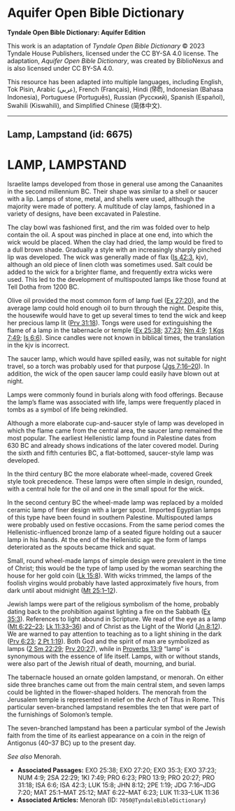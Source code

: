 # Aquifer Open Bible Dictionary

**Tyndale Open Bible Dictionary: Aquifer Edition**

This work is an adaptation of *Tyndale Open Bible Dictionary* © 2023 Tyndale House Publishers, licensed under the CC BY\-SA 4\.0 license. The adaptation, *Aquifer Open Bible Dictionary*, was created by BiblioNexus and is also licensed under CC BY\-SA 4\.0\.

This resource has been adapted into multiple languages, including English, Tok Pisin, Arabic (عربي), French (Français), Hindi (हिंदी), Indonesian (Bahasa Indonesia), Portuguese (Português), Russian (Русский), Spanish (Español), Swahili (Kiswahili), and Simplified Chinese (简体中文).



--------------------------------

## Lamp, Lampstand (id: 6675)

LAMP, LAMPSTAND
===============

Israelite lamps developed from those in general use among the Canaanites in the second millennium BC. Their shape was similar to a shell or saucer with a lip. Lamps of stone, metal, and shells were used, although the majority were made of pottery. A multitude of clay lamps, fashioned in a variety of designs, have been excavated in Palestine.

The clay bowl was fashioned first, and the rim was folded over to help contain the oil. A spout was pinched in place at one end, into which the wick would be placed. When the clay had dried, the lamp would be fired to a dull brown shade. Gradually a style with an increasingly sharply pinched lip was developed. The wick was generally made of flax ([Is 42:3](https://ref.ly/Isa42:3), kjv), although an old piece of linen cloth was sometimes used. Salt could be added to the wick for a brighter flame, and frequently extra wicks were used. This led to the development of multispouted lamps like those found at Tell Dotha from 1200 BC.

Olive oil provided the most common form of lamp fuel ([Ex 27:20](https://ref.ly/Exod27:20)), and the average lamp could hold enough oil to burn through the night. Despite this, the housewife would have to get up several times to tend the wick and keep her precious lamp lit ([Prv 31:18](https://ref.ly/Prov31:18)). Tongs were used for extinguishing the flame of a lamp in the tabernacle or temple ([Ex 25:38](https://ref.ly/Exod25:38); [37:23](https://ref.ly/Exod37:23); [Nm 4:9](https://ref.ly/Num4:9); [1 Kgs 7:49](https://ref.ly/1Kgs7:49); [Is 6:6](https://ref.ly/Isa6:6)). Since candles were not known in biblical times, the translation in the kjv is incorrect.

The saucer lamp, which would have spilled easily, was not suitable for night travel, so a torch was probably used for that purpose ([Jgs 7:16–20](https://ref.ly/Judg7:16-Judg7:20)). In addition, the wick of the open saucer lamp could easily have blown out at night.

Lamps were commonly found in burials along with food offerings. Because the lamp’s flame was associated with life, lamps were frequently placed in tombs as a symbol of life being rekindled.

Although a more elaborate cup\-and\-saucer style of lamp was developed in which the flame came from the central area, the saucer lamp remained the most popular. The earliest Hellenistic lamp found in Palestine dates from 630 BC and already shows indications of the later covered model. During the sixth and fifth centuries BC, a flat\-bottomed, saucer\-style lamp was developed.

In the third century BC the more elaborate wheel\-made, covered Greek style took precedence. These lamps were often simple in design, rounded, with a central hole for the oil and one in the small spout for the wick.

In the second century BC the wheel\-made lamp was replaced by a molded ceramic lamp of finer design with a larger spout. Imported Egyptian lamps of this type have been found in southern Palestine. Multispouted lamps were probably used on festive occasions. From the same period comes the Hellenistic\-influenced bronze lamp of a seated figure holding out a saucer lamp in his hands. At the end of the Hellenistic age the form of lamps deteriorated as the spouts became thick and squat.

Small, round wheel\-made lamps of simple design were prevalent in the time of Christ; this would be the type of lamp used by the woman searching the house for her gold coin ([Lk 15:8](https://ref.ly/Luke15:8)). With wicks trimmed, the lamps of the foolish virgins would probably have lasted approximately five hours, from dark until about midnight ([Mt 25:1–12](https://ref.ly/Matt25:1-Matt25:12)).

Jewish lamps were part of the religious symbolism of the home, probably dating back to the prohibition against lighting a fire on the Sabbath ([Ex 35:3](https://ref.ly/Exod35:3)). References to light abound in Scripture. We read of the eye as a lamp ([Mt 6:22–23](https://ref.ly/Matt6:22-Matt6:23); [Lk 11:33–36](https://ref.ly/Luke11:33-Luke11:36)) and of Christ as the Light of the World ([Jn 8:12](https://ref.ly/John8:12)). We are warned to pay attention to teaching as to a light shining in the dark ([Prv 6:23](https://ref.ly/Prov6:23); [2 Pt 1:19](https://ref.ly/2Pet1:19)). Both God and the spirit of man are symbolized as lamps ([2 Sm 22:29](https://ref.ly/2Sam22:29); [Prv 20:27](https://ref.ly/Prov20:27)), while in [Proverbs 13:9](https://ref.ly/Prov13:9) “lamp” is synonymous with the essence of life itself. Lamps, with or without stands, were also part of the Jewish ritual of death, mourning, and burial.

The tabernacle housed an ornate golden lampstand, or menorah. On either side three branches came out from the main central stem, and seven lamps could be lighted in the flower\-shaped holders. The menorah from the Jerusalem temple is represented in relief on the Arch of Titus in Rome. This particular seven\-branched lampstand resembles the ten that were part of the furnishings of Solomon’s temple.

The seven\-branched lampstand has been a particular symbol of the Jewish faith from the time of its earliest appearance on a coin in the reign of Antigonus (40–37 BC) up to the present day.

*See also* Menorah.

* **Associated Passages:** EXO 25:38; EXO 27:20; EXO 35:3; EXO 37:23; NUM 4:9; 2SA 22:29; 1KI 7:49; PRO 6:23; PRO 13:9; PRO 20:27; PRO 31:18; ISA 6:6; ISA 42:3; LUK 15:8; JHN 8:12; 2PE 1:19; JDG 7:16–JDG 7:20; MAT 25:1–MAT 25:12; MAT 6:22–MAT 6:23; LUK 11:33–LUK 11:36
* **Associated Articles:** Menorah (ID: `7050@TyndaleBibleDictionary`)

